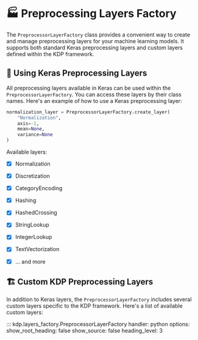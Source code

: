 # 🏭 Preprocessing Layers Factory

The `PreprocessorLayerFactory` class provides a convenient way to create and manage preprocessing layers for your machine learning models. It supports both standard Keras preprocessing layers and custom layers defined within the KDP framework.

## 🎡 Using Keras Preprocessing Layers

All preprocessing layers available in Keras can be used within the `PreprocessorLayerFactory`. You can access these layers by their class names. Here's an example of how to use a Keras preprocessing layer:


```python
normalization_layer = PreprocessorLayerFactory.create_layer(
    "Normalization",
    axis=-1,
    mean=None,
    variance=None
)
```
Available layers:

- [x] Normalization
- [x] Discretization
- [x] CategoryEncoding
- [x] Hashing
- [x] HashedCrossing
- [x] StringLookup
- [x] IntegerLookup
- [x] TextVectorization
- [x] ... and more


## 🏗️ Custom KDP Preprocessing Layers

In addition to Keras layers, the `PreprocessorLayerFactory` includes several custom layers specific to the KDP framework. Here's a list of available custom layers:


::: kdp.layers_factory.PreprocessorLayerFactory
    handler: python
    options:
        show_root_heading: false
        show_source: false
        heading_level: 3

